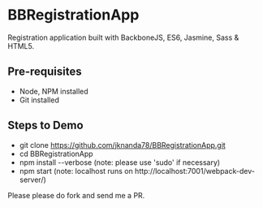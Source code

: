 # BBRegistrationApp
Registration application built with BackboneJS, ES6, Jasmine, Sass &amp; HTML5.

Pre-requisites
--------------
 - Node, NPM installed
 - Git installed

Steps to Demo
-------------
- git clone https://github.com/jknanda78/BBRegistrationApp.git
- cd BBRegistrationApp
- npm install --verbose (note: please use 'sudo' if necessary)
- npm start (note: localhost runs on http://localhost:7001/webpack-dev-server/)

Please please do fork and send me a PR.
